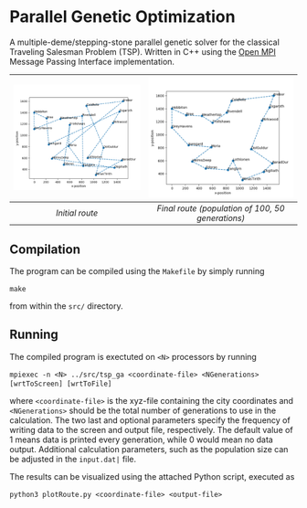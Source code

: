 # Parallel Genetic Optimization

A multiple-deme/stepping-stone parallel genetic solver for the classical Traveling Salesman Problem (TSP). Written in C++ using the [Open MPI](https://www.open-mpi.org/) Message Passing Interface implementation.

| ![Initial route image](/images/initial_route.png) | ![Final route image](/images/final_route.png) |
|:--:|:--:| 
| *Initial route* | *Final route (population of 100, 50 generations)* |

## Compilation

The program can be compiled using the `Makefile` by simply running

```
make
```

from within the `src/` directory.

## Running

The compiled program is exectuted on `<N>` processors by running

```
mpiexec -n <N> ../src/tsp_ga <coordinate-file> <NGenerations> [wrtToScreen] [wrtToFile]
```

where `<coordinate-file>` is the xyz-file containing the city coordinates and `<NGenerations>` should be the total number of generations to use in the calculation. The two last and optional parameters specify the frequency of writing data to the screen and output file, respectively. The default value of 1 means data is printed every generation, while 0 would mean no data output. Additional calculation parameters, such as the population size can be adjusted in the `input.dat|` file.

The results can be visualized using the attached Python script, executed as

```
python3 plotRoute.py <coordinate-file> <output-file>
```
